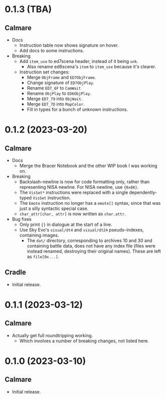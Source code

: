 # 0.1.3 (TBA)

## Calmare
- Docs
  - Instruction table now shows signature on hover.
  - Add docs to some instructions.
- Breaking
  - Add `item_use` to ed7scena header, instead of it being `unk`.
    - Also rename ed6scena's `item` to `item_use` because it's clearer.
  - Instruction set changes:
    - Merge `ObjFrame` and `ED7ObjFrame`.
    - Change signature of `ED7ObjPlay`.
    - Rename `ED7_6F` to `CamWait`
    - Rename `ObjPlay` to `ED6ObjPlay`.
    - Merge `ED7_79` into `ObjWait`.
    - Merge `ED7_7D` into `MapColor`.
    - Fill in types for a bunch of unknown instructions.

# 0.1.2 (2023-03-20)

## Calmare
- Docs
  - Merge the Bracer Notebook and the other WIP book I was working on.
- Breaking
  - Backslash-newline is now for code formatting only, rather than representing NISA newline. For
    NISA newline, use `{0x0A}`.
  - The `VisSet*` instructions were replaced with a single dependently-typed `VisSet` instruction.
  - The `Emote` instruction no longer has a `emote[]` syntax, since that was just a silly
    syntactic special case.
  - `char_attr[char, attr]` is now written as `char.attr`.
- Bug fixes
  - Only print `{}` in dialogue at the start of a line.
  - Use Sky Evo's `visual/dt4` and `visual/dt24` pseudo-indexes, containing images.
    - The `dat/` directory, corresponding to archives 10 and 30 and containing battle data, does
      not have any index file (files were instead renamed, destroying their original names). These
      are left as `file[0x...]`.

## Cradle
- Initial release.

# 0.1.1 (2023-03-12)

## Calmare
- Actually get full roundtripping working.
  - Which involves a number of breaking changes, not listed here.

# 0.1.0 (2023-03-10)

## Calmare
- Initial release.
